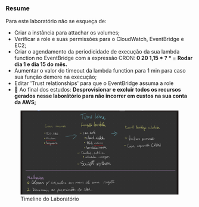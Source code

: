 <h3>Resume</h3>
<p>Para este laboratório não se esqueça de:</p>
<ul>
<li>Criar a instância para attachar os volumes;</li>
<li>Verificar a role e suas permissões para o CloudWatch, EventBridge e EC2;</li>
<li>Criar o agendamento da periodicidade de execução da sua lambda function no EventBridge com a expressão CRON:<b> 0 20 1,15 * ? * </b> = <b>Rodar dia 1 e dia 15 do mês.</b> </li>
<li>Aumentar o valor do timeout da lambda function para 1 min para caso sua função demore na execução;</li>
<li>Editar 'Trust relationships' para que o EventBridge assuma a role</li>
<li> 🚨 Ao final dos estudos: <b>Desprovisionar e excluir todos os recursos gerados nesse laborátório para não incorrer em custos na sua conta da AWS;</b></li>

</ul>

<figure>
<img src='./resume.png' alt="resumo do laboratório">
<figcaption> Timeline do Laboratório</figcaption>
</figcaption>